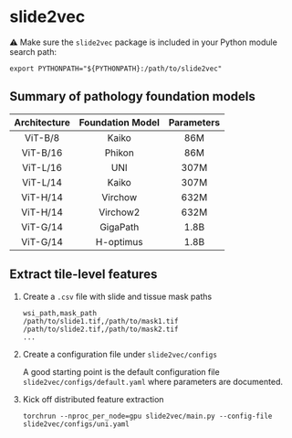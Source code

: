 # slide2vec

:warning: Make sure the `slide2vec` package is included in your Python module search path:

```shell
export PYTHONPATH="${PYTHONPATH}:/path/to/slide2vec"
```

## Summary of pathology foundation models

| **Architecture** | **Foundation Model** | **Parameters** |
|:----------------:|:--------------------:|:--------------:|
|      ViT-B/8     |         Kaiko        |       86M      |
|     ViT-B/16     |        Phikon        |       86M      |
|     ViT-L/16     |          UNI         |      307M      |
|     ViT-L/14     |         Kaiko        |      307M      |
|     ViT-H/14     |        Virchow       |      632M      |
|     ViT-H/14     |       Virchow2       |      632M      |
|     ViT-G/14     |       GigaPath       |      1.8B      |
|     ViT-G/14     |       H-optimus      |      1.8B      |

## Extract tile-level features

1. Create a `.csv` file with slide and tissue mask paths

    ```csv
    wsi_path,mask_path
    /path/to/slide1.tif,/path/to/mask1.tif
    /path/to/slide2.tif,/path/to/mask2.tif
    ...
    ```

2. Create a configuration file under `slide2vec/configs`

    A good starting point is the default configuration file `slide2vec/configs/default.yaml` where parameters are documented.

3. Kick off distributed feature extraction

    ```shell
    torchrun --nproc_per_node=gpu slide2vec/main.py --config-file slide2vec/configs/uni.yaml
    ```
